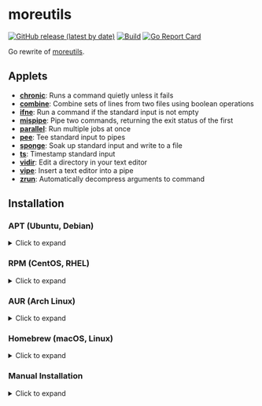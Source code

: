 # moreutils
[![GitHub release (latest by date)](https://img.shields.io/github/v/release/gabe565/moreutils)](https://github.com/gabe565/moreutils/releases)
[![Build](https://github.com/gabe565/moreutils/actions/workflows/build.yaml/badge.svg)](https://github.com/gabe565/moreutils/actions/workflows/build.yaml)
[![Go Report Card](https://goreportcard.com/badge/github.com/gabe565/moreutils)](https://goreportcard.com/report/github.com/gabe565/moreutils)

Go rewrite of [moreutils](http://kitenet.net/~joey/code/moreutils/).

## Applets

- **[chronic](docs/chronic.md)**: Runs a command quietly unless it fails
- **[combine](docs/combine.md)**: Combine sets of lines from two files using boolean operations
- **[ifne](docs/ifne.md)**: Run a command if the standard input is not empty
- **[mispipe](docs/mispipe.md)**: Pipe two commands, returning the exit status of the first
- **[parallel](docs/parallel.md)**: Run multiple jobs at once
- **[pee](docs/pee.md)**: Tee standard input to pipes
- **[sponge](docs/sponge.md)**: Soak up standard input and write to a file
- **[ts](docs/ts.md)**: Timestamp standard input
- **[vidir](docs/vidir.md)**: Edit a directory in your text editor
- **[vipe](docs/vipe.md)**: Insert a text editor into a pipe
- **[zrun](docs/zrun.md)**: Automatically decompress arguments to command

## Installation

### APT (Ubuntu, Debian)

<details>
  <summary>Click to expand</summary>

1. If you don't have it already, install the `ca-certificates` package
   ```shell
   sudo apt install ca-certificates
   ```

2. Add gabe565 apt repository
   ```
   echo 'deb [trusted=yes] https://apt.gabe565.com /' | sudo tee /etc/apt/sources.list.d/gabe565.list
   ```

3. Update apt repositories
   ```shell
   sudo apt update
   ```

4. Install moreutils-go
   ```shell
   sudo apt install moreutils-go
   ```
</details>

### RPM (CentOS, RHEL)

<details>
  <summary>Click to expand</summary>

1. If you don't have it already, install the `ca-certificates` package
   ```shell
   sudo dnf install ca-certificates
   ```

2. Add gabe565 rpm repository to `/etc/yum.repos.d/gabe565.repo`
   ```ini
   [gabe565]
   name=gabe565
   baseurl=https://rpm.gabe565.com
   enabled=1
   gpgcheck=0
   ```

3. Install moreutils-go
   ```shell
   sudo dnf install moreutils-go
   ```
</details>

### AUR (Arch Linux)

<details>
  <summary>Click to expand</summary>

Install [moreutils-go-bin](https://aur.archlinux.org/packages/moreutils-go-bin) with your [AUR helper](https://wiki.archlinux.org/index.php/AUR_helpers) of choice.
</details>

### Homebrew (macOS, Linux)

<details>
  <summary>Click to expand</summary>

Install moreutils-go from [gabe565/homebrew-tap](https://github.com/gabe565/homebrew-tap):
```shell
brew install gabe565/tap/moreutils-go
```
</details>

### Manual Installation

<details>
  <summary>Click to expand</summary>

1. Download and run the [latest release binary](https://github.com/gabe565/moreutils-go/releases/latest) for your system and architecture.
2. Extract the binary and place it in the desired directory.
3. Run `moreutils install -sr DIRECTORY` to generate symlinks for each command.
</details>
